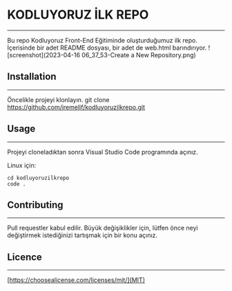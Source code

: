# KODLUYORUZ İLK REPO
---
Bu repo Kodluyoruz Front-End Eğitiminde oluşturduğumuz ilk repo. İçerisinde bir adet README dosyası, bir adet de web.html barındırıyor.
![screenshot](2023-04-16 06_37_53-Create a New Repository.png)

## Installation
---
Öncelikle projeyi klonlayın. git clone https://github.com/iremelif/kodluyoruzilkrepo.git

## Usage
---
Projeyi cloneladıktan sonra Visual Studio Code programında açınız.

Linux için:
```
cd kodluyoruzilkrepo
code .
```

## Contributing
---
Pull requestler kabul edilir. Büyük değişiklikler için, lütfen önce neyi değiştirmek istediğinizi tartışmak için bir konu açınız.

## Licence
---
[https://choosealicense.com/licenses/mit/](MIT)